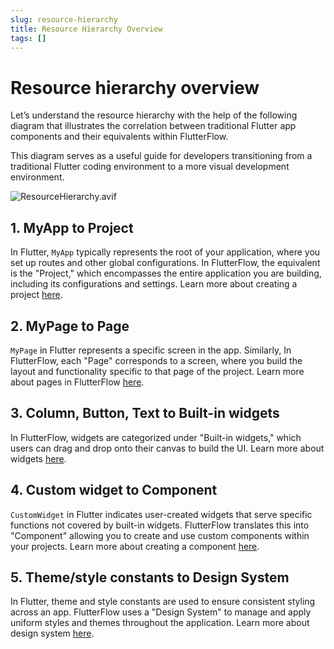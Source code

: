 ```yaml
---
slug: resource-hierarchy
title: Resource Hierarchy Overview
tags: []
---
```


# Resource hierarchy overview

Let’s understand the resource hierarchy with the help of the following diagram that illustrates the correlation between traditional Flutter app components and their equivalents within FlutterFlow. 

This diagram serves as a useful guide for developers transitioning from a traditional Flutter coding environment to a more visual development environment.

![ResourceHierarchy.avif](imgs/ResourceHierarchy.avif)

## 1. MyApp to Project

In Flutter, `MyApp` typically represents the root of your application, where you set up routes and other global configurations. In FlutterFlow, the equivalent is the "Project," which encompasses the entire application you are building, including its configurations and settings. Learn more about creating a project [here](#).

## 2. MyPage to Page

`MyPage` in Flutter represents a specific screen in the app. Similarly, In FlutterFlow, each "Page" corresponds to a screen, where you build the layout and functionality specific to that page of the project. Learn more about pages in FlutterFlow [here](#).

## 3. Column, Button, Text to Built-in widgets

In FlutterFlow, widgets are categorized under "Built-in widgets," which users can drag and drop onto their canvas to build the UI. Learn more about widgets [here](#).

## 4. Custom widget to Component

`CustomWidget` in Flutter indicates user-created widgets that serve specific functions not covered by built-in widgets. FlutterFlow translates this into "Component" allowing you to create and use custom components within your projects. Learn more about creating a component [here](#).

## 5. Theme/style constants to Design System

In Flutter, theme and style constants are used to ensure consistent styling across an app. FlutterFlow uses a "Design System" to manage and apply uniform styles and themes throughout the application. Learn more about design system [here](#).